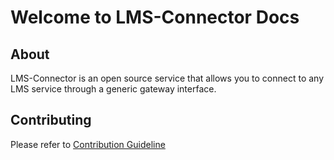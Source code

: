 # Welcome to LMS-Connector Docs


## About

LMS-Connector is an open source service that allows you to connect to any LMS service through a generic gateway interface.

## Contributing

Please refer to [Contribution Guideline](./CONTRIBUTING.md) 

